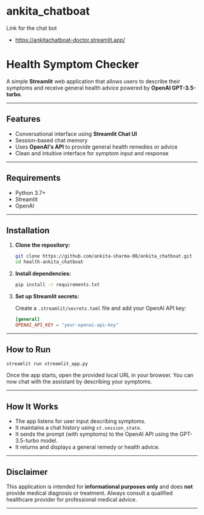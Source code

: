 # ankita_chatboat
Link for the chat bot
* https://ankitachatboat-doctor.streamlit.app/

#  Health Symptom Checker

A simple **Streamlit** web application that allows users to describe their symptoms and receive general health advice powered by **OpenAI GPT-3.5-turbo**.

---

##  Features

* Conversational interface using **Streamlit Chat UI**
* Session-based chat memory
* Uses **OpenAI's API** to provide general health remedies or advice
* Clean and intuitive interface for symptom input and response

---

##  Requirements

* Python 3.7+
* Streamlit
* OpenAI 

---

##  Installation

1. **Clone the repository:**

   ```bash
   git clone https://github.com/ankita-sharma-08/ankita_chatboat.git
   cd health-ankita_chatboat
   ```

2. **Install dependencies:**

   ```bash
   pip install -r requirements.txt
   ```

3. **Set up Streamlit secrets:**

   Create a `.streamlit/secrets.toml` file and add your OpenAI API key:

   ```toml
   [general]
   OPENAI_API_KEY = "your-openai-api-key"
   ```

---

##  How to Run

```bash
streamlit run streamlit_app.py
```

Once the app starts, open the provided local URL in your browser. You can now chat with the assistant by describing your symptoms.

---

##  How It Works

* The app listens for user input describing symptoms.
* It maintains a chat history using `st.session_state`.
* It sends the prompt (with symptoms) to the OpenAI API using the GPT-3.5-turbo model.
* It returns and displays a general remedy or health advice.

---

##  Disclaimer

This application is intended for **informational purposes only** and does **not** provide medical diagnosis or treatment. Always consult a qualified healthcare provider for professional medical advice.

---

